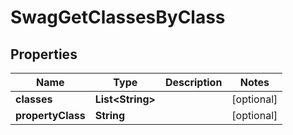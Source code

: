 
# SwagGetClassesByClass

## Properties
Name | Type | Description | Notes
------------ | ------------- | ------------- | -------------
**classes** | **List&lt;String&gt;** |  |  [optional]
**propertyClass** | **String** |  |  [optional]



